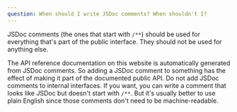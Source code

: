 ```yaml
---
question: When should I write JSDoc comments? When shouldn't I?
---
```


JSDoc comments (the ones that start with `/**`) should be used for everything
that's part of the public interface. They should not be used for anything else.

The API reference documentation on this website is automatically generated from
JSDoc comments. So adding a JSDoc comment to something has the effect of making
it part of the documented public API. Do not add JSDoc comments to internal 
interfaces. If you want, you can write a comment that looks like JSDoc but
doesn't start with `/**`. But it's usually better to use plain English since 
those comments don't need to be machine-readable.